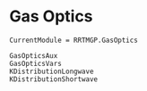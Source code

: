 # Gas Optics

```@meta
CurrentModule = RRTMGP.GasOptics
```

```@docs
GasOpticsAux
GasOpticsVars
KDistributionLongwave
KDistributionShortwave
```

